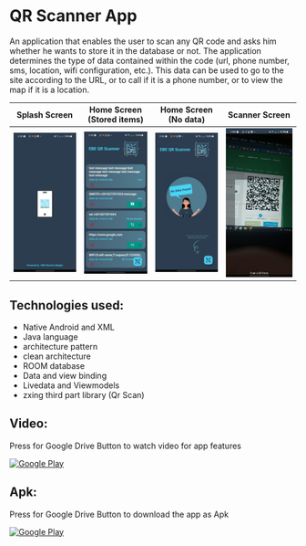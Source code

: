 # QR Scanner App

An application that enables the user to scan any QR code and asks him whether he wants to store it in the database or not. The application determines the type of data contained within the code (url, phone number, sms, location, wifi configuration, etc.). This data can be used to go to the site according to the URL, or to call if it is a phone number, or to view the map if it is a location.

| Splash Screen                                | Home Screen (Stored items)                       | Home Screen (No data)                      | Scanner Screen                      |
|----------------------------------------------|-------------------------------------------|-------------------------------------|-------------------------------------|
| ![Splash](/images/im_splash.jpg)             | ![Home](/images/im_home.jpg)              | ![Scanner](/images/im_no_data.jpg)  | ![Scanner](/images/im_scan.jpg)     |


## Technologies used:

  - Native Android and XML
  - Java language
  - architecture pattern
  - clean architecture
  - ROOM database
  - Data and view binding
  - Livedata and Viewmodels
  - zxing third part library (Qr Scan)


## Video:
Press for Google Drive Button to watch video for app features
<p>
  <a href=https://drive.google.com/file/d/1kCpcu1EaPrvF3RehxPBKdm8HEwzqKoZf/view?usp=sharing"" target="_blank"><img alt="Google Play" src="https://img.shields.io/badge/Google%20Drive-4285F4.svg?style=for-the-badge&logo=Google-Drive&logoColor=white" /></a> 
<p>

## Apk:
Press for Google Drive Button to download the app as Apk
<p>
  <a href="https://drive.google.com/file/d/1fn9IFrqM7cwwzFKOnAg3MxmsUF6IaWCR/view?usp=sharing" target="_blank"><img alt="Google Play" src="https://img.shields.io/badge/Google%20Drive-4285F4.svg?style=for-the-badge&logo=Google-Drive&logoColor=white" /></a> 
<p>
